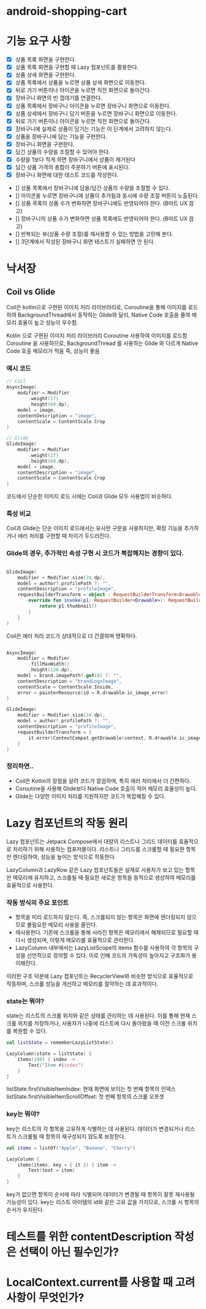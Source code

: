 # android-shopping-cart

# 기능 요구 사항

- [x] 상품 목록 화면을 구현한다.
- [x] 상품 목록 화면을 구현할 때 Lazy 컴포넌트를 활용한다.
- [x] 상품 상세 화면을 구현한다.
- [x] 상품 목록에서 상품을 누르면 상품 상세 화면으로 이동한다.
- [x] 뒤로 가기 버튼이나 아이콘을 누르면 직전 화면으로 돌아간다.
- [x] 장바구니 화면의 빈 껍데기를 연결한다.
- [x] 상품 목록에서 장바구니 아이콘을 누르면 장바구니 화면으로 이동한다.
- [x] 상품 상세에서 장바구니 담기 버튼을 누르면 장바구니 화면으로 이동한다.
- [x] 뒤로 가기 버튼이나 아이콘을 누르면 직전 화면으로 돌아간다.
- [x] 장바구니에 실제로 상품이 담기는 기능은 이 단계에서 고려하지 않는다.
- [x] 상품을 장바구니에 담는 기능을 구현한다.
- [x] 장바구니 화면을 구현한다.
- [x] 담긴 상품의 수량을 조절할 수 있어야 한다.
- [x] 수량을 1보다 작게 하면 장바구니에서 상품이 제거된다
- [x] 담긴 상품 가격의 총합이 주문하기 버튼에 표시된다.
- [x] 장바구니 화면에 대한 테스트 코드를 작성한다.
- [] 상품 목록에서 장바구니에 담을/담긴 상품의 수량을 조절할 수 있다.
- [] 아이콘을 누르면 장바구니에 상품이 추가됨과 동시에 수량 조절 버튼이 노출된다.
- [] 상품 목록의 상품 수가 변화하면 장바구니에도 반영되어야 한다. (B마트 UX 참고)
- [] 장바구니의 상품 수가 변화하면 상품 목록에도 반영되어야 한다. (B마트 UX 참고)
- [] 반복되는 뷰(상품 수량 조절)를 재사용할 수 있는 방법을 고민해 본다.
- [] 3단계에서 작성된 장바구니 화면 테스트가 실패하면 안 된다.

# 낙서장

## Coil vs Glide

Coil은 kotlin으로 구현된 이미지 처리 라이브러리로, Coroutine을 통해 이미지를 로드하여
BackgroundThread에서 동작하는 Glide와 달리, Native Code 호출을 줄여 메모리 효율이 높고 성능이 우수함.

Kotlin 으로 구현된 이미지 처리 라이브러리
Coroutine 사용하여 이미지를 로드함
Coroutine 을 사용하므로, BackgroundThread 를 사용하는 Glide 와 다르게 Native Code 호출 메모리가 적음 즉, 성능이 좋음

### 예시 코드

```kotlin
// Coil
AsyncImage(
    modifier = Modifier
        .weight(1f)
        .height(60.dp),
    model = image,
    contentDescription = "image",
    contentScale = ContentScale.Crop
)

// Glide
GlideImage(
    modifier = Modifier
        .weight(1f)
        .height(60.dp),
    model = image,
    contentDescription = "image",
    contentScale = ContentScale.Crop
)
```

코드에서 단순한 이미지 로드 시에는 Coil과 Glide 모두 사용법이 비슷하다.

### 특성 비교

Coil과 Glide는 단순 이미지 로드에서는 유사한 구문을 사용하지만,
확장 기능을 추가하거나 에러 처리를 구현할 때 차이가 두드러진다.

### Glide의 경우, 추가적인 속성 구현 시 코드가 복잡해지는 경향이 있다.

```kotlin

GlideImage(
    modifier = Modifier.size(24.dp),
    model = author?.profilePath ?: "",
    contentDescription = "profileImage",
    requestBuilderTransform = object : RequestBuilderTransform<Drawable> {
        override fun invoke(p1: RequestBuilder<Drawable>): RequestBuilder<Drawable> {
            return p1.thumbnail()
        }
    }
)
```

Coil은 에러 처리 코드가 상대적으로 더 간결하며 명확하다.

```kotlin

AsyncImage(
    modifier = Modifier
        .fillMaxWidth()
        .height(120.dp),
    model = brand.imagePath?.get(0) ?: "",
    contentDescription = "brandLogoImage",
    contentScale = ContentScale.Inside,
    error = painterResource(id = R.drawable.ic_image_error)
)

GlideImage(
    modifier = Modifier.size(24.dp),
    model = author?.profilePath ?: "",
    contentDescription = "profileImage",
    requestBuilderTransform = {
        it.error(ContextCompat.getDrawable(context, R.drawable.ic_image_error))
    }
)

```

### 정리하면..

- Coil은 Kotlin의 장점을 살려 코드가 깔끔하며, 특히 에러 처리에서 더 간편하다.
- Coroutine을 사용해 Glide보다 Native Code 호출이 적어 메모리 효율성이 높다.
- Glide는 다양한 이미지 처리를 지원하지만 코드가 복잡해질 수 있다.

# Lazy 컴포넌트의 작동 원리

Lazy 컴포넌트는 Jetpack Compose에서 대량의 리스트나 그리드 데이터를 효율적으로 처리하기 위해 사용하는 컴포저블이다.
리스트나 그리드를 스크롤할 때 필요한 항목만 렌더링하여, 성능을 높이는 방식으로 작동한다.

LazyColumn과 LazyRow 같은 Lazy 컴포넌트들은 실제로 사용자가 보고 있는 항목만 메모리에 유지하고,
스크롤될 때 필요한 새로운 항목을 동적으로 생성하여 메모리를 효율적으로 사용한다.

### 작동 방식의 주요 포인트

- 항목을 미리 로드하지 않는다. 즉, 스크롤되지 않는 항목은 화면에 렌더링되지 않으므로 불필요한 메모리 사용을 줄인다.
- 재사용한다. 기존에 스크롤을 통해 사라진 항목은 메모리에서 해제되므로 필요할 때 다시 생성되며, 이렇게 메모리를 효율적으로 관리한다.
- LazyColumn 내부에서는 LazyListScope의 items 함수를 사용하여 각 항목의 구성을 선언적으로 정의할 수 있다. 이로 인해 코드의 가독성이 높아지고 구조화가
  용이해진다.

이러한 구조 덕분에 Lazy 컴포넌트는 RecyclerView와 비슷한 방식으로 효율적으로 작동하며, 스크롤 성능을 개선하고 메모리를 절약하는 데 효과적이다.

### state는 뭐야?

state는 리스트의 스크롤 위치와 같은 상태를 관리하는 데 사용된다. 
이를 통해 현재 스크롤 위치를 저장하거나, 사용자가 나중에 리스트에 다시 돌아왔을 때 이전 스크롤 위치를 복원할 수 있다.

```kotlin
val listState = rememberLazyListState()

LazyColumn(state = listState) {
    items(100) { index ->
        Text("Item #$index")
    }
}
```

listState.firstVisibleItemIndex: 현재 화면에 보이는 첫 번째 항목의 인덱스
listState.firstVisibleItemScrollOffset: 첫 번째 항목의 스크롤 오프셋

### key는 뭐야?

key는 리스트의 각 항목을 고유하게 식별하는 데 사용된다.
데이터가 변경되거나 리스트가 스크롤될 때 항목이 재구성되지 않도록 보장한다.


```kotlin
val items = listOf("Apple", "Banana", "Cherry")

LazyColumn {
    items(items, key = { it }) { item ->
        Text(text = item)
    }
}
```

key가 없으면 항목이 순서에 따라 식별되어 데이터가 변경될 때 항목이 잘못 재사용될 가능성이 있다.
key는 리스트 아이템의 id와 같은 고유 값을 가지므로, 스크롤 시 항목의 순서가 유지된다.

# 테스트를 위한 contentDescription 작성은 선택이 아닌 필수인가?

# LocalContext.current를 사용할 때 고려사항이 무엇인가?

